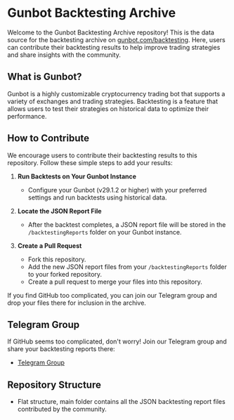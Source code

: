 # Gunbot Backtesting Archive

Welcome to the Gunbot Backtesting Archive repository! This is the data source for the backtesting archive on [gunbot.com/backtesting](https://www.gunbot.com/backtesting/). Here, users can contribute their backtesting results to help improve trading strategies and share insights with the community.

## What is Gunbot?

Gunbot is a highly customizable cryptocurrency trading bot that supports a variety of exchanges and trading strategies. Backtesting is a feature that allows users to test their strategies on historical data to optimize their performance.

## How to Contribute

We encourage users to contribute their backtesting results to this repository. Follow these simple steps to add your results:

1. **Run Backtests on Your Gunbot Instance**
   - Configure your Gunbot (v29.1.2 or higher) with your preferred settings and run backtests using historical data.
   
2. **Locate the JSON Report File**
   - After the backtest completes, a JSON report file will be stored in the `/backtestingReports` folder on your Gunbot instance.

3. **Create a Pull Request**
   - Fork this repository.
   - Add the new JSON report files from your `/backtestingReports` folder to your forked repository.
   - Create a pull request to merge your files into this repository.

If you find GitHub too complicated, you can join our Telegram group and drop your files there for inclusion in the archive.

## Telegram Group

If GitHub seems too complicated, don't worry! Join our Telegram group and share your backtesting reports there:

- [Telegram Group](https://t.me/gunbot_backtesting_reports) 

## Repository Structure

- Flat structure, main folder contains all the JSON backtesting report files contributed by the community.


